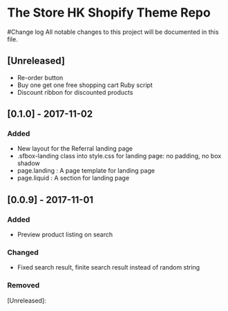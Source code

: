 # The Store HK Shopify Theme Repo
#Change log
All notable changes to this project will be documented in this file.

## [Unreleased]
- Re-order button
- Buy one get one free shopping cart Ruby script
- Discount ribbon for discounted products


## [0.1.0] - 2017-11-02
### Added
- New layout for the Referral landing page
- .sfbox-landing class into style.css for landing page: no padding, no box shadow
- page.landing : A page template for landing page
- page.liquid : A section for landing page

## [0.0.9] - 2017-11-01
### Added
- Preview product listing on search
### Changed
- Fixed search result, finite search result instead of random string
### Removed


[Unreleased]:
